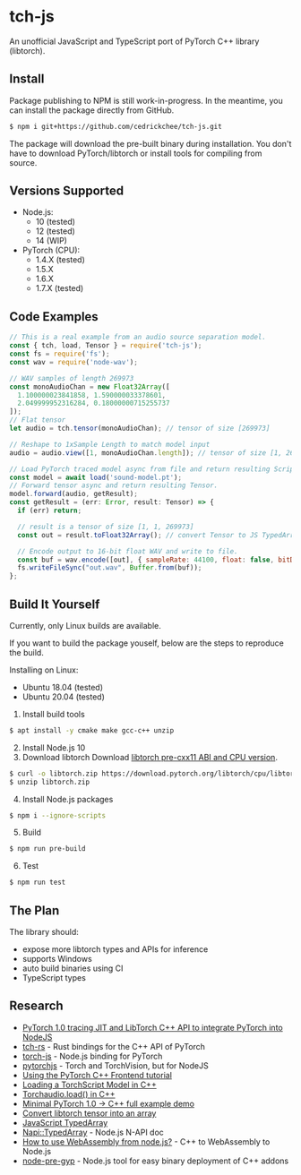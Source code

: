 # tch-js

An unofficial JavaScript and TypeScript port of PyTorch C++ library (libtorch).

## Install

Package publishing to NPM is still work-in-progress. In the meantime, you can
install the package directly from GitHub.

```sh
$ npm i git+https://github.com/cedrickchee/tch-js.git
```

The package will download the pre-built binary during installation. You don't
have to download PyTorch/libtorch or install tools for compiling from source.

## Versions Supported

- Node.js:
  - 10 (tested)
  - 12 (tested)
  - 14 (WIP)
- PyTorch (CPU):
  - 1.4.X (tested)
  - 1.5.X
  - 1.6.X
  - 1.7.X (tested)

## Code Examples

```javascript
// This is a real example from an audio source separation model.
const { tch, load, Tensor } = require('tch-js');
const fs = require('fs');
const wav = require('node-wav');

// WAV samples of length 269973
const monoAudioChan = new Float32Array([
  1.100000023841858, 1.590000033378601,
  2.049999952316284, 0.18000000715255737
]);
// Flat tensor
let audio = tch.tensor(monoAudioChan); // tensor of size [269973]

// Reshape to 1xSample Length to match model input
audio = audio.view([1, monoAudioChan.length]); // tensor of size [1, 269973]

// Load PyTorch traced model async from file and return resulting ScripModule.
const model = await load('sound-model.pt');
// Forward tensor async and return resulting Tensor.
model.forward(audio, getResult);
const getResult = (err: Error, result: Tensor) => {
  if (err) return;

  // result is a tensor of size [1, 1, 269973]
  const out = result.toFloat32Array(); // convert Tensor to JS TypedArray

  // Encode output to 16-bit float WAV and write to file.
  const buf = wav.encode([out], { sampleRate: 44100, float: false, bitDepth: 16});
  fs.writeFileSync("out.wav", Buffer.from(buf));
};
```

## Build It Yourself

Currently, only Linux builds are available.

If you want to build the package youself, below are the steps to reproduce the
build.

Installing on Linux:
- Ubuntu 18.04 (tested)
- Ubuntu 20.04 (tested)

1. Install build tools

```sh
$ apt install -y cmake make gcc-c++ unzip
```

2. Install Node.js 10
3. Download libtorch
Download [libtorch pre-cxx11 ABI and CPU version](https://pytorch.org/get-started/locally/#start-locally).

```sh
$ curl -o libtorch.zip https://download.pytorch.org/libtorch/cpu/libtorch-shared-with-deps-1.7.1%2Bcpu.zip
$ unzip libtorch.zip
```

4. Install Node.js packages

```sh
$ npm i --ignore-scripts
```

5. Build

```sh
$ npm run pre-build
```

6. Test

```sh
$ npm run test
```

## The Plan

The library should:
- expose more libtorch types and APIs for inference
- supports Windows
- auto build binaries using CI
- TypeScript types

## Research

- [PyTorch 1.0 tracing JIT and LibTorch C++ API to integrate PyTorch into NodeJS](https://blog.christianperone.com/2018/10/pytorch-1-0-tracing-jit-and-libtorch-c-api-to-integrate-pytorch-into-nodejs/)
- [tch-rs](https://github.com/LaurentMazare/tch-rs) - Rust bindings for the C++ API of PyTorch
- [torch-js](https://github.com/arition/torch-js) - Node.js binding for PyTorch
- [pytorchjs](https://github.com/raghavmecheri/pytorchjs) - Torch and TorchVision, but for NodeJS
- [Using the PyTorch C++ Frontend tutorial](https://pytorch.org/tutorials/advanced/cpp_frontend.html)
- [Loading a TorchScript Model in C++](https://pytorch.org/tutorials/advanced/cpp_export.html)
- [Torchaudio.load() in C++](https://discuss.pytorch.org/t/torchaudio-load-in-c/62400)
- [Minimal PyTorch 1.0 -> C++ full example demo](https://gist.github.com/zeryx/526dbc05479e166ca7d512a670e6b82d)
- [Convert libtorch tensor into an array](https://discuss.pytorch.org/t/convert-tensor-into-an-array/56721)
- [JavaScript TypedArray](https://developer.mozilla.org/en-US/docs/Web/JavaScript/Reference/Global_Objects/TypedArray)
- [Napi::TypedArray](https://github.com/nodejs/node-addon-api/blob/master/doc/typed_array_of.md) - Node.js N-API doc
- [How to use WebAssembly from node.js?](https://stackoverflow.com/questions/51403326/how-to-use-webassembly-from-node-js) - C++ to WebAssembly to Node.js
- [node-pre-gyp](https://github.com/mapbox/node-pre-gyp) - Node.js tool for easy binary deployment of C++ addons
